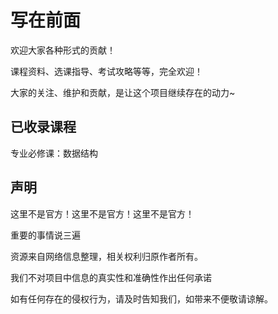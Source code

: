 # 写在前面

欢迎大家各种形式的贡献！

课程资料、选课指导、考试攻略等等，完全欢迎！

大家的关注、维护和贡献，是让这个项目继续存在的动力~

## 已收录课程

专业必修课：数据结构

## 声明

这里不是官方！这里不是官方！这里不是官方！

重要的事情说三遍

资源来自网络信息整理，相关权利归原作者所有。

我们不对项目中信息的真实性和准确性作出任何承诺

如有任何存在的侵权行为，请及时告知我们，如带来不便敬请谅解。

